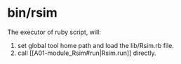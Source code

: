 # bin/rsim
The executor of ruby script, will:
1. set global tool home path and load the lib/Rsim.rb file.
2. call [[A01-module_Rsim#run|Rsim.run]] directly.